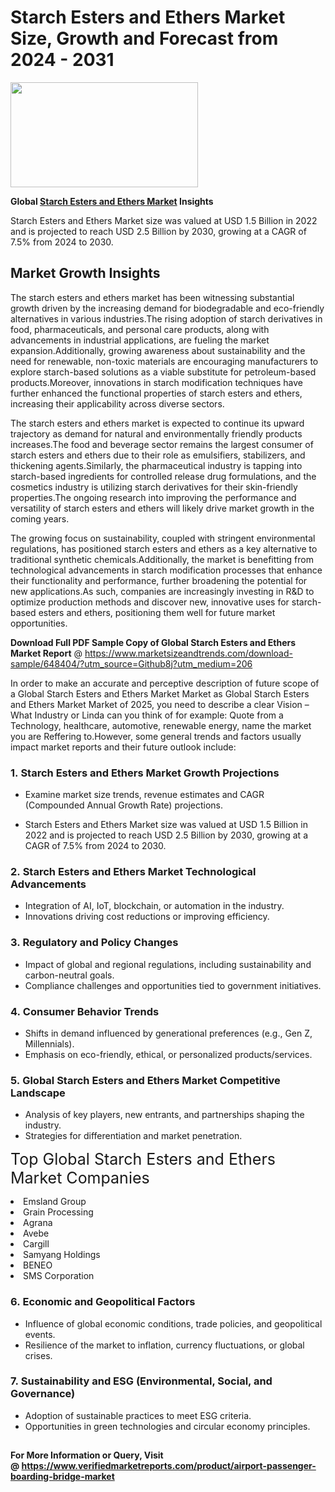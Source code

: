 <H1>Starch Esters and Ethers Market Size, Growth and Forecast from 2024 - 2031</H1><img class="aligncenter size-medium wp-image-584254" src="https://thirdeyenews.in/wp-content/uploads/2024/09/Global-Market-Research-300x168.jpeg" alt="" width="300" height="168" /><p><strong>Global&nbsp;<a href="https://www.marketsizeandtrends.com/download-sample/648404/?utm_source=Github8j?utm_medium=206">Starch Esters and Ethers Market</a> Insights</strong></p><p>Starch Esters and Ethers Market size was valued at USD 1.5 Billion in 2022 and is projected to reach USD 2.5 Billion by 2030, growing at a CAGR of 7.5% from 2024 to 2030.</p><p><h2>Market Growth Insights</h2> The starch esters and ethers market has been witnessing substantial growth driven by the increasing demand for biodegradable and eco-friendly alternatives in various industries.The rising adoption of starch derivatives in food, pharmaceuticals, and personal care products, along with advancements in industrial applications, are fueling the market expansion.Additionally, growing awareness about sustainability and the need for renewable, non-toxic materials are encouraging manufacturers to explore starch-based solutions as a viable substitute for petroleum-based products.Moreover, innovations in starch modification techniques have further enhanced the functional properties of starch esters and ethers, increasing their applicability across diverse sectors.<p>The starch esters and ethers market is expected to continue its upward trajectory as demand for natural and environmentally friendly products increases.The food and beverage sector remains the largest consumer of starch esters and ethers due to their role as emulsifiers, stabilizers, and thickening agents.Similarly, the pharmaceutical industry is tapping into starch-based ingredients for controlled release drug formulations, and the cosmetics industry is utilizing starch derivatives for their skin-friendly properties.The ongoing research into improving the performance and versatility of starch esters and ethers will likely drive market growth in the coming years.</p> <p>The growing focus on sustainability, coupled with stringent environmental regulations, has positioned starch esters and ethers as a key alternative to traditional synthetic chemicals.Additionally, the market is benefitting from technological advancements in starch modification processes that enhance their functionality and performance, further broadening the potential for new applications.As such, companies are increasingly investing in R&D to optimize production methods and discover new, innovative uses for starch-based esters and ethers, positioning them well for future market opportunities.</p> <p><span class=""><strong>Download Full PDF Sample Copy of Global Starch Esters and Ethers Market Report</strong> @ <a href="https://www.marketsizeandtrends.com/download-sample/648404/?utm_source=Github8j?utm_medium=206" target="_blank">https://www.marketsizeandtrends.com/download-sample/648404/?utm_source=Github8j?utm_medium=206</a></span></p><p>In order to make an accurate and perceptive description of future scope of a Global&nbsp;Starch Esters and Ethers Market Market as Global&nbsp;Starch Esters and Ethers Market Market of 2025, you need to describe a clear Vision &ndash; What Industry or Linda can you think of for example: Quote from a Technology, healthcare, automotive, renewable energy, name the market you are Reffering to.However, some general trends and factors usually impact market reports and their future outlook include:</p><h3>1.&nbsp;<strong>Starch Esters and Ethers Market Growth Projections</strong></h3><ul><li>Examine market size trends, revenue estimates and CAGR (Compounded Annual Growth Rate) projections.</li><li><p>Starch Esters and Ethers Market size was valued at USD 1.5 Billion in 2022 and is projected to reach USD 2.5 Billion by 2030, growing at a CAGR of 7.5% from 2024 to 2030.</p></li></ul><h3>2.&nbsp;<strong>Starch Esters and Ethers Market Technological Advancements</strong></h3><ul><li>Integration of AI, IoT, blockchain, or automation in the industry.</li><li>Innovations driving cost reductions or improving efficiency.</li></ul><h3>3.&nbsp;<strong>Regulatory and Policy Changes</strong></h3><ul><li>Impact of global and regional regulations, including sustainability and carbon-neutral goals.</li><li>Compliance challenges and opportunities tied to government initiatives.</li></ul><h3>4.&nbsp;<strong>Consumer Behavior Trends</strong></h3><ul><li>Shifts in demand influenced by generational preferences (e.g., Gen Z, Millennials).</li><li>Emphasis on eco-friendly, ethical, or personalized products/services.</li></ul><h3>5.&nbsp;<strong>Global Starch Esters and Ethers Market Competitive Landscape</strong></h3><ul><li>Analysis of key players, new entrants, and partnerships shaping the industry.</li><li>Strategies for differentiation and market penetration.</li></ul><p data-pm-slice="1 1 []"><span style="color: inherit; font-family: inherit; font-size: 25px;">Top Global Starch Esters and Ethers Market Companies</span></p><div class="" data-test-id=""><p><li>Emsland Group</li><li> Grain Processing</li><li> Agrana</li><li> Avebe</li><li> Cargill</li><li> Samyang Holdings</li><li> BENEO</li><li> SMS Corporation</li></p></div><h3>6.&nbsp;<strong>Economic and Geopolitical Factors</strong></h3><ul><li>Influence of global economic conditions, trade policies, and geopolitical events.</li><li>Resilience of the market to inflation, currency fluctuations, or global crises.</li></ul><h3>7.&nbsp;<strong>Sustainability and ESG (Environmental, Social, and Governance)</strong></h3><ul><li>Adoption of sustainable practices to meet ESG criteria.</li><li>Opportunities in green technologies and circular economy principles.</li></ul><h2><strong style="font-size: 14px;">For More Information or Query, Visit @&nbsp;</strong><a style="background-color: #ffffff; font-size: 14px;" href="https://www.marketsizeandtrends.com/report/starch-esters-and-ethers-market/" target="_blank">https://www.verifiedmarketreports.com/product/airport-passenger-boarding-bridge-market</a></h2>